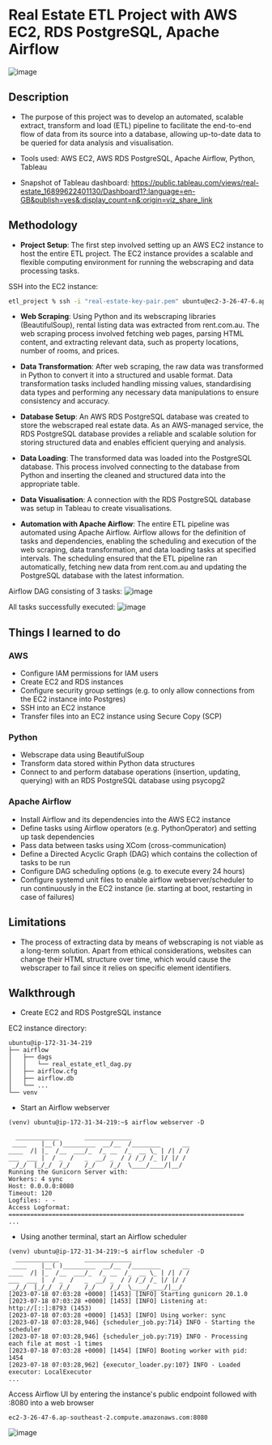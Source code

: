 # Real Estate ETL Project with AWS EC2, RDS PostgreSQL, Apache Airflow

![image](https://github.com/phong002/webscrape-project/assets/47654096/5b971b67-7c4e-4f70-8c33-4d22de261d44)

## Description 
- The purpose of this project was to develop an automated, scalable extract, transform and load (ETL) pipeline to facilitate the end-to-end flow of data from its source into a database, allowing up-to-date data to be queried for data analysis and visualisation.

- Tools used: AWS EC2, AWS RDS PostgreSQL, Apache Airflow, Python, Tableau

- Snapshot of Tableau dashboard: https://public.tableau.com/views/real-estate_16899622401130/Dashboard1?:language=en-GB&publish=yes&:display_count=n&:origin=viz_share_link


## Methodology

- **Project Setup**: The first step involved setting up an AWS EC2 instance to host the entire ETL project. The EC2 instance provides a scalable and flexible computing environment for running the webscraping and data processing tasks.

SSH into the EC2 instance: 
```zsh
etl_project % ssh -i "real-estate-key-pair.pem" ubuntu@ec2-3-26-47-6.ap-southeast-2.compute.amazonaws.com
```

- **Web Scraping**: Using Python and its webscraping libraries (BeautifulSoup), rental listing data was extracted from rent.com.au. The web scraping process involved fetching web pages, parsing HTML content, and extracting relevant data, such as property locations, number of rooms, and prices.
  
- **Data Transformation**: After web scraping, the raw data was transformed in Python to convert it into a structured and usable format. Data transformation tasks included handling missing values, standardising data types and performing any necessary data manipulations to ensure consistency and accuracy.
  
- **Database Setup**: An AWS RDS PostgreSQL database was created to store the webscraped real estate data. As an AWS-managed service, the RDS PostgreSQL database provides a reliable and scalable solution for storing structured data and enables efficient querying and analysis.

- **Data Loading**: The transformed data was loaded into the PostgreSQL database. This process involved connecting to the database from Python and inserting the cleaned and structured data into the appropriate table.

- **Data Visualisation**: A connection with the RDS PostgreSQL database was setup in Tableau to create visualisations. 

- **Automation with Apache Airflow**: The entire ETL pipeline was automated using Apache Airflow. Airflow allows for the definition of tasks and dependencies, enabling the scheduling and execution of the web scraping, data transformation, and data loading tasks at specified intervals. The scheduling ensured that the ETL pipeline ran automatically, fetching new data from rent.com.au and updating the PostgreSQL database with the latest information.

Airflow DAG consisting of 3 tasks: 
![image](https://github.com/phong002/webscrape-project/assets/47654096/86fbf2bd-6c14-4849-a39e-e9adbb260e5d)

All tasks successfully executed:
![image](https://github.com/phong002/webscrape-project/assets/47654096/87e585f0-a431-4ada-8b31-cc1e6d85b3d6)

 
## Things I learned to do
### AWS 
- Configure IAM permissions for IAM users
- Create EC2 and RDS instances
- Configure security group settings (e.g. to only allow connections from the EC2 instance into Postgres) 
- SSH into an EC2 instance
- Transfer files into an EC2 instance using Secure Copy (SCP)
### Python
- Webscrape data using BeautifulSoup
- Transform data stored within Python data structures
- Connect to and perform database operations (insertion, updating, querying) with an RDS PostgreSQL database using psycopg2 
### Apache Airflow
- Install Airflow and its dependencies into the AWS EC2 instance 
- Define tasks using Airflow operators (e.g. PythonOperator) and setting up task dependencies
- Pass data between tasks using XCom (cross-communication) 
- Define a Directed Acyclic Graph (DAG) which contains the collection of tasks to be run
- Configure DAG scheduling options (e.g. to execute every 24 hours)
- Configure systemd unit files to enable airflow webserver/scheduler to run continuously in the EC2 instance (ie. starting at boot, restarting in case of failures)

## Limitations 
- The process of extracting data by means of webscraping is not viable as a long-term solution. Apart from ethical considerations, websites can change their HTML structure over time, which would cause the webscraper to fail since it relies on specific element identifiers.




## Walkthrough 
- Create EC2 and RDS PostgreSQL instance 


EC2 instance directory: 
```tree
ubuntu@ip-172-31-34-219
├── airflow       
│   ├── dags
│   │   └── real_estate_etl_dag.py
│   ├── airflow.cfg        
│   ├── airflow.db  
│   └── ...  
└── venv                               
```

- Start an Airflow webserver 
```shell
(venv) ubuntu@ip-172-31-34-219:~$ airflow webserver -D 

  ____________       _____________
 ____    |__( )_________  __/__  /________      __
____  /| |_  /__  ___/_  /_ __  /_  __ \_ | /| / /
___  ___ |  / _  /   _  __/ _  / / /_/ /_ |/ |/ /
 _/_/  |_/_/  /_/    /_/    /_/  \____/____/|__/
Running the Gunicorn Server with:
Workers: 4 sync
Host: 0.0.0.0:8080
Timeout: 120
Logfiles: - -
Access Logformat: 
=================================================================
...
```

- Using another terminal, start an Airflow scheduler
```shell
(venv) ubuntu@ip-172-31-34-219:~$ airflow scheduler -D
  ____________       _____________
 ____    |__( )_________  __/__  /________      __
____  /| |_  /__  ___/_  /_ __  /_  __ \_ | /| / /
___  ___ |  / _  /   _  __/ _  / / /_/ /_ |/ |/ /
 _/_/  |_/_/  /_/    /_/    /_/  \____/____/|__/
[2023-07-18 07:03:28 +0000] [1453] [INFO] Starting gunicorn 20.1.0
[2023-07-18 07:03:28 +0000] [1453] [INFO] Listening at: http://[::]:8793 (1453)
[2023-07-18 07:03:28 +0000] [1453] [INFO] Using worker: sync
[2023-07-18 07:03:28,946] {scheduler_job.py:714} INFO - Starting the scheduler
[2023-07-18 07:03:28,946] {scheduler_job.py:719} INFO - Processing each file at most -1 times
[2023-07-18 07:03:28 +0000] [1454] [INFO] Booting worker with pid: 1454
[2023-07-18 07:03:28,962] {executor_loader.py:107} INFO - Loaded executor: LocalExecutor
...
```

Access Airflow UI by entering the instance's public endpoint followed with :8080 into a web browser 
```
ec2-3-26-47-6.ap-southeast-2.compute.amazonaws.com:8080
```
![image](https://github.com/phong002/webscrape-project/assets/47654096/e1413536-c95a-4a72-a79c-ad792fc085c4)
















